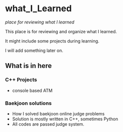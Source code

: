 # what_I_Learned

*place for reviewing what I learned*

This place is for reviewing and organize what I learned.

It might include some projects during learning.

I will add something later on.

## What is in here

### C++ Projects

- console based ATM

### Baekjoon solutions

- How I solved baekjoon online judge problems
- Solution is mostly written in C++, sometimes Python
- All codes are passed judge system.
